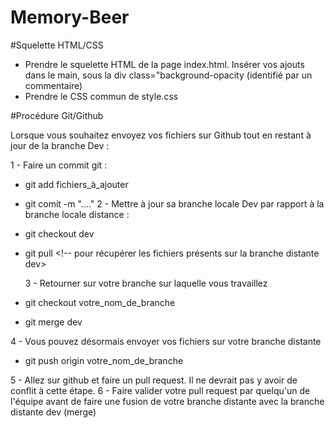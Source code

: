 # Memory-Beer

#Squelette HTML/CSS

- Prendre le squelette HTML de la page index.html. Insérer vos ajouts dans le main, sous la div class="background-opacity (identifié par un commentaire)
- Prendre le CSS commun de style.css

#Procédure Git/Github

Lorsque vous souhaitez envoyez vos fichiers sur Github tout en restant à jour de la branche Dev :

1 - Faire un commit git :

- git add fichiers_à_ajouter
- git comit -m "...."
  2 - Mettre à jour sa branche locale Dev par rapport à la branche locale distance :

- git checkout dev <!-- pour repasser sur la branche dev -->
- git pull <!-- pour récupérer les fichiers présents sur la branche distante dev>
  <!-- à ce moment là, il est possible d'avoir un conflit entre la branche distante Dev et la branche locale Dev. Régler le conflit (VS code permet de le régler facilement car il colore les anciennes lignes de code et les nouvelles). Dans tous les cas il faut garder ce qui vient de la branche distante Dev -->
  <!-- La branche locale dev est désormais à jour -->
  3 - Retourner sur votre branche sur laquelle vous travaillez
- git checkout votre_nom_de_branche
- git merge dev <!-- Permet de mettre à jour vos fichiers par rapport à la branche Dev. Il y aura peut-être des conflits à régler -->

<!-- Une fois les conflits réglés votre branche locale sur laquelle vous travaillez est à jour de la branche locale dev et de la branche distante dev -->

4 - Vous pouvez désormais envoyer vos fichiers sur votre branche distante

- git push origin votre_nom_de_branche
<!-- A ce moment là vous aurez des conflits à régler entre votre branche locale et votre branche distante. Logiquement il faut conserver les ajouts provenant de la branche locale et supprimer ce qui était sur la branche distante (car celle-ci n'est pas à jour des changements que vous venez de faire) -->

5 - Allez sur github et faire un pull request. Il ne devrait pas y avoir de conflit à cette étape.
6 - Faire valider votre pull request par quelqu'un de l'équipe avant de faire une fusion de votre branche distante avec la branche distante dev (merge)

